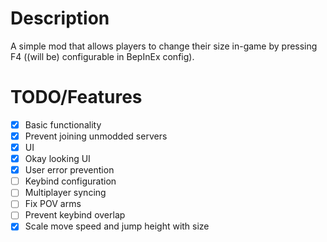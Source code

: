 # Description

A simple mod that allows players to change their size in-game by pressing F4 ((will be) configurable in BepInEx config).

# TODO/Features

- [x] Basic functionality
- [x] Prevent joining unmodded servers
- [x] UI
- [x] Okay looking UI
- [x] User error prevention
- [ ] Keybind configuration
- [ ] Multiplayer syncing
- [ ] Fix POV arms
- [ ] Prevent keybind overlap
- [x] Scale move speed and jump height with size
